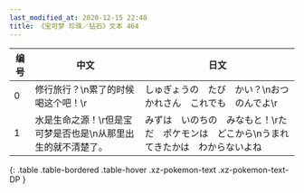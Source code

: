 ```yaml
---
last_modified_at: 2020-12-15 22:48
title: 《宝可梦 珍珠／钻石》文本 464
---
```

| 编号 | 中文 | 日文 |
| ---- | ---- | ---- |
| 0 | 修行旅行？\n累了的时候喝这个吧！\r | しゅぎょうの　たび　かい？\nおつかれさん　これでも　のんでよ\r |
| 1 | 水是生命之源！\r但是宝可梦是否也是\n从那里出生的就不清楚了。 | みずは　いのちの　みなもと！\rただ　ポケモンは　どこから\nうまれてきたかは　わからないよね |
{: .table .table-bordered .table-hover .xz-pokemon-text .xz-pokemon-text-DP }